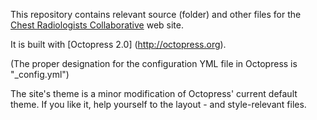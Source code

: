 This repository contains relevant source (folder) and other files for the [Chest Radiologists Collaborative](http://chestradiologists.org) web site.

It is built with [Octopress 2.0] (http://octopress.org).

(The proper designation for the configuration YML file in Octopress is "_config.yml")

The site's theme is a minor modification of Octopress' current default theme. If you like it, help yourself to the layout - and style-relevant files.

